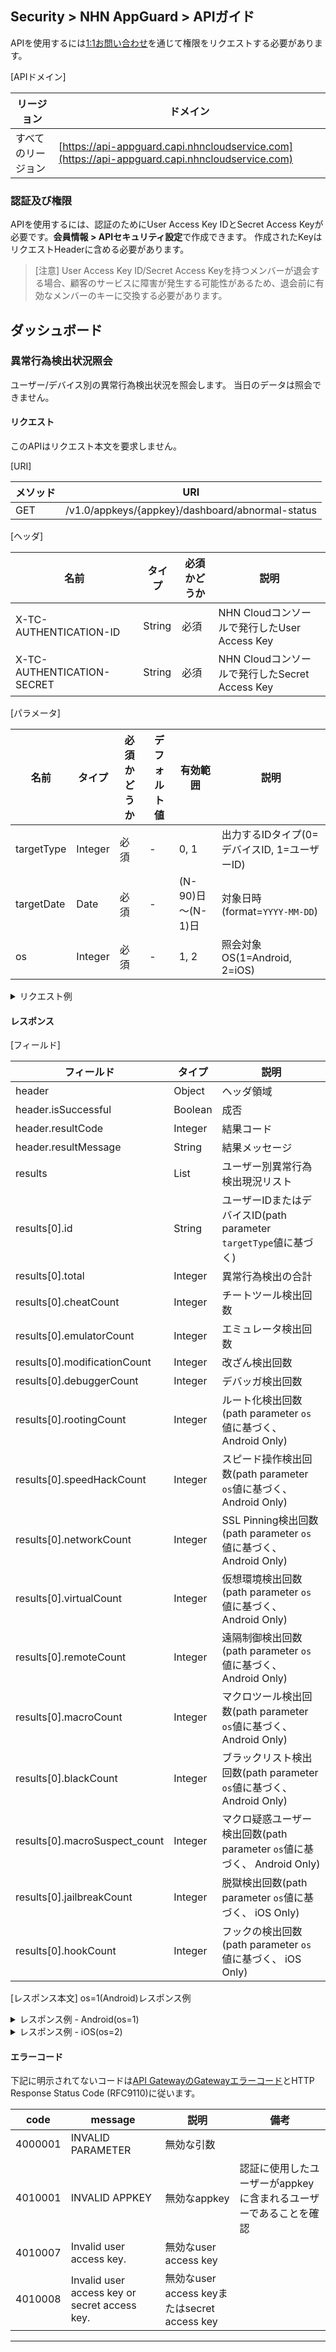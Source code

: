 ## Security > NHN AppGuard > APIガイド

APIを使用するには[1:1お問い合わせ](https://www.toast.com/kr/support/inquiry?alias=tab3_08)を通じて権限をリクエストする必要があります。

[APIドメイン]

| リージョン | ドメイン |
| --- | --- |
| すべてのリージョン | [https://api-appguard.capi.nhncloudservice.com](https://api-appguard.capi.nhncloudservice.com) |

### 認証及び権限

APIを使用するには、認証のためにUser Access Key IDとSecret Access Keyが必要です。**会員情報 > APIセキュリティ設定**で作成できます。
作成されたKeyはリクエストHeaderに含める必要があります。

> [注意]
> User Access Key ID/Secret Access Keyを持つメンバーが退会する場合、顧客のサービスに障害が発生する可能性があるため、退会前に有効なメンバーのキーに交換する必要があります。
## ダッシュボード

### 異常行為検出状況照会

ユーザー/デバイス別の異常行為検出状況を照会します。
当日のデータは照会できません。

#### リクエスト

このAPIはリクエスト本文を要求しません。

[URI]

| メソッド | URI |
| --- | --- |
| GET | /v1.0/appkeys/{appkey}/dashboard/abnormal-status |

[ヘッダ]

| 名前 | タイプ | 必須かどうか | 説明                               |
| --- | --- | ----- |------------------------------------|
| X-TC-AUTHENTICATION-ID | String | 必須 | NHN Cloudコンソールで発行したUser Access Key |
| X-TC-AUTHENTICATION-SECRET | String | 必須 | NHN Cloudコンソールで発行したSecret Access Key |

[パラメータ]

| 名前 | タイプ | 必須かどうか | デフォルト値 | 有効範囲            | 説明                           |
| --- | --- | ----- | --- |--------------------|--------------------------------|
| targetType | Integer | 必須 | - | 0, 1               | 出力するIDタイプ(0=デバイスID, 1=ユーザーID) |
| targetDate | Date | 必須 | - | (N-90)日～(N-1)日 | 対象日時(format=`YYYY-MM-DD`)    |
| os | Integer | 必須 | - | 1, 2               | 照会対象OS(1=Android, 2=iOS)    |

<details><summary>リクエスト例</summary>

<p>

```
curl -X GET "https://api-appguard.capi.nhncloudservice.com/v1.0/appkeys/{appkey}/dashboard/abnormal-status?targetType=0&targetDate=2024-01-01&os=1" \ 
 -H "Content-Type: application/json" 
 -H "X-TC-AUTHENTICATION-ID: {user_access_jey}" 
 -H "X-TC-AUTHENTICATION-SECRET: {secret_access_key}"
```

</p>
</details>

#### レスポンス

[フィールド]

| フィールド | タイプ | 説明                                                       |
| --- | --- |------------------------------------------------------------|
| header | Object | ヘッダ領域                                                    |
| header.isSuccessful | Boolean | 成否                                                    |
| header.resultCode | Integer | 結果コード                                                    |
| header.resultMessage | String | 結果メッセージ                                                   |
| results | List | ユーザー別異常行為検出現況リスト                                        |
| results[0].id | String | ユーザーIDまたはデバイスID(path parameter `targetType`値に基づく)        |
| results[0].total | Integer | 異常行為検出の合計                                                |
| results[0].cheatCount | Integer | チートツール検出回数                                                |
| results[0].emulatorCount | Integer | エミュレータ検出回数                                              |
| results[0].modificationCount | Integer | 改ざん検出回数                                                 |
| results[0].debuggerCount | Integer | デバッガ検出回数                                                |
| results[0].rootingCount | Integer | ルート化検出回数(path parameter `os`値に基づく、 Android Only)          |
| results[0].speedHackCount | Integer | スピード操作検出回数(path parameter `os`値に基づく、 Android Only)      |
| results[0].networkCount | Integer | SSL Pinning検出回数(path parameter `os`値に基づく、 Android Only) |
| results[0].virtualCount | Integer | 仮想環境検出回数(path parameter `os`値に基づく、 Android Only)       |
| results[0].remoteCount | Integer | 遠隔制御検出回数(path parameter `os`値に基づく、 Android Only)       |
| results[0].macroCount | Integer | マクロツール検出回数(path parameter `os`値に基づく、 Android Only)        |
| results[0].blackCount | Integer | ブラックリスト検出回数(path parameter `os`値に基づく、 Android Only)       |
| results[0].macroSuspect\_count | Integer | マクロ疑惑ユーザー検出回数(path parameter `os`値に基づく、 Android Only) |
| results[0].jailbreakCount | Integer | 脱獄検出回数(path parameter `os`値に基づく、 iOS Only)             |
| results[0].hookCount | Integer | フックの検出回数(path parameter `os`値に基づく、 iOS Only)             |

[レスポンス本文]
os=1(Android)レスポンス例

<details><summary>レスポンス例 - Android(os=1)</summary>

<p>

```json
{
    "header": {
        "resultCode": 1,
        "resultMessage": "Request success",
        "isSuccessful": true
    },
    "results": [
        { 
            "id": "id123", 
            "total": 12,
            "cheatCount": 1,
            "emulatorCount": 1,
            "modificationCount": 1,
            "debuggerCount": 1,
            "rootingCount": 1,
            "speedHackCount": 1,
            "networkCount": 1,
            "virtualCount": 1,
            "remoteCount": 1,
            "macroCount": 1,
            "blackCount": 1,
            "macroSuspect_count": 1
        }
    ]
}
```

</p>
</details>

<details><summary>レスポンス例 - iOS(os=2)</summary>

<p>

```json
{
    "header": {
        "resultCode": 1,
        "resultMessage": "Request success",
        "isSuccessful": true
    },
    "results": [
        { 
            "id": "device123", 
            "total": 6,
            "cheatCount": 1,
            "emulatorCount": 1,
            "modificationCount": 1,
            "debuggerCount": 1,
            "jailbreakCount": 1,
            "hookCount": 1
        }
    ]
}
```

</p>
</details>


#### エラーコード

下記に明示されてないコードは[API GatewayのGatewayエラーコード](https://docs.nhncloud.com/ko/Application%20Service/API%20Gateway/ko/error-code/)とHTTP Response Status Code (RFC9110)に従います。

| code | message | 説明 | 備考 |
| ---- | ------- | --- | --- |
| 4000001 | INVALID PARAMETER | 無効な引数 |  |
| 4010001 | INVALID APPKEY | 無効なappkey | 認証に使用したユーザーがappkeyに含まれるユーザーであることを確認 |
| 4010007 | Invalid user access key. | 無効なuser access key |  |
| 4010008 | Invalid user access key or secret access key. | 無効なuser access keyまたはsecret access key |  |

---
